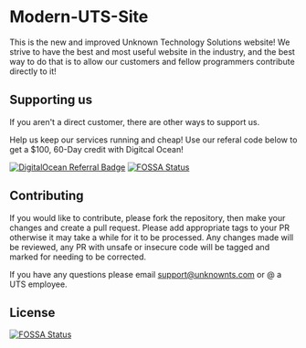 # Modern-UTS-Site

This is the new and improved Unknown Technology Solutions website!
We strive to have the best and most useful website in the industry, and the best way to do that is to allow our customers and fellow programmers contribute directly to it!

## Supporting us

If you aren't a direct customer, there are other ways to support us.

Help us keep our services running and cheap! Use our referal code below to get a $100, 60-Day credit with Digitcal Ocean!

[![DigitalOcean Referral Badge](https://web-platforms.sfo2.cdn.digitaloceanspaces.com/WWW/Badge%201.svg)](https://www.digitalocean.com/?refcode=da3612d7afd1&utm_campaign=Referral_Invite&utm_medium=Referral_Program&utm_source=badge)
[![FOSSA Status](https://app.fossa.com/api/projects/git%2Bgithub.com%2FUnknown-Technology-Solutions%2FUTS-Site.svg?type=shield)](https://app.fossa.com/projects/git%2Bgithub.com%2FUnknown-Technology-Solutions%2FUTS-Site?ref=badge_shield)

## Contributing

If you would like to contribute, please fork the repository, then make your changes and create a pull request.
Please add appropriate tags to your PR otherwise it may take a while for it to be processed.
Any changes made will be reviewed, any PR with unsafe or insecure code will be tagged and marked for needing to be corrected.

If you have any questions please email support@unknownts.com or @ a UTS employee.


## License
[![FOSSA Status](https://app.fossa.com/api/projects/git%2Bgithub.com%2FUnknown-Technology-Solutions%2FUTS-Site.svg?type=large)](https://app.fossa.com/projects/git%2Bgithub.com%2FUnknown-Technology-Solutions%2FUTS-Site?ref=badge_large)